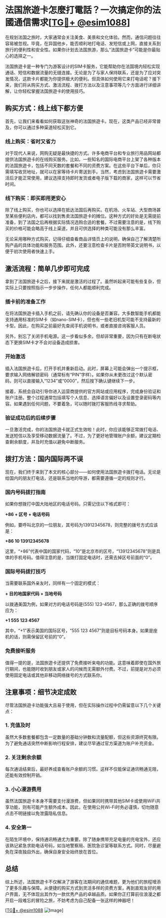 # 法国旅遊卡怎麼打電話？一次搞定你的法國通信需求[[TG💪+ @esim1088](https://t.me/s/esim1088)]

在规划法国之旅时，大家通常会关注美食、美景和文化体验。然而，通信问题往往容易被忽视。毕竟，在异国他乡，能否顺利地打电话、发短信或上网，直接关系到旅行的便利性和安全性。如果你计划去法国旅游，那么“法国旅遊卡”可能是你最贴心的选择之一。

法国旅遊卡是一种专门为游客设计的SIM卡服务，它能帮助你在法国境内轻松实现通话、短信和数据流量的无缝连接。无论是为了与家人保持联系，还是为了应对突发情况，这款卡片都能为你提供极大的便利。但具体如何使用它来打电话呢？接下来，我们将从购买方式、激活流程、拨打方法以及注意事项等几个方面进行详细讲解，让你轻松掌握法国旅遊卡的使用技巧。

## 购买方式：线上线下都方便

首先，让我们来看看如何获取这张神奇的法国旅遊卡。现在，这类产品已经非常普及，你可以通过多种渠道轻松买到它。

### 线上购买：省时又省力

对于现代人来说，网购无疑是最快捷的方式。许多电商平台和专业旅行用品网站都提供法国旅遊卡的在线购买服务。比如，一些知名的国际电商平台上架了各种版本的法国旅遊卡，包括不同天数的套餐和不同的资费方案。在这些平台下单后，你只需填写收货地址，就可以在家等待卡片寄送到手。当然，考虑到法国旅遊卡需要激活后才能正常使用，建议选择支持即时发货或者电子版下载的商家，这样可以节省时间。

### 线下购买：即买即用更安心

除了线上购买，你也可以选择在抵达法国后再购买。在机场、火车站、大型商场甚至某些便利店内，都可以找到售卖法国旅遊卡的摊位。这种方式的好处是无需提前准备，到了法国之后再根据实际情况选购合适的套餐。不过需要注意的是，线下购买的价格可能会略高于线上渠道，并且可供选择的种类可能没有那么丰富。

无论采用哪种方式购买，记得仔细查看商品详情页上的说明，确保自己了解清楚所购产品的具体功能和服务范围。此外，还要注意检查卡片是否附带英文说明书，以便于初次使用者快速上手。

## 激活流程：简单几步即可完成

拿到了法国旅遊卡之后，接下来就是激活的过程了。虽然听起来可能有些复杂，但实际上只要按照指示一步步操作，任何人都能顺利完成。

### 插卡前的准备工作

在将法国旅遊卡插入手机之前，请先确认你的设备是否兼容。大多数智能手机都能支持通用标准的SIM卡（如nano-SIM卡），但也有一些老旧机型可能不支持最新的卡型。因此，在购买之前最好先查阅手机说明书，或者直接咨询客服人员。

另外，别忘了关闭手机电源。这一步看似多余，但却非常重要，因为只有在断电状态下更换SIM卡才不会对设备造成损害。

### 开始激活

插入法国旅遊卡后，打开手机并重新启动。此时，屏幕上可能会弹出一个提示框，要求输入网络解锁密码（通常标有“PIN”字样）。如果你从未更改过这个默认密码，则可以直接输入“1234”或“0000”，然后按下确认键继续下一步。

接着，系统会自动引导你进入运营商提供的官方网站或应用程序，完成身份验证和账户注册。整个过程通常包括填写个人信息、选择语言偏好以及设置登录密码等内容。如果遇到任何问题，不要着急，可以随时拨打客服热线寻求帮助。

### 验证成功后的后续步骤

一旦激活完成，你的法国旅遊卡就正式生效啦！此时，你应该能够正常拨打电话、发送短信以及享受移动数据流量了。不过，为了更好地管理账户余额，建议定期检查剩余额度，并及时充值以避免中断服务。

## 拨打方法：国内国际两不误

现在，我们终于来到了本文的核心部分——如何使用法国旅遊卡拨打电话。无论是给国内的朋友打电话，还是联系当地的导游，都需要遵循一定的规则才行。

### 国内号码拨打指南

如果你想拨打中国大陆地区的电话号码，只需记住以下格式即可：

**+86 + 区号 + 电话号码**

例如，要呼叫北京的一位朋友，其号码为13912345678，则完整的拨号方式应该是：

**+86 10 13912345678**

这里，“+86”代表中国的国家代码，“10”是北京市的区号，“13912345678”则是具体的手机号码。值得注意的是，当拨打固定电话时，还需去掉区号前面的“0”。

### 国际号码拨打技巧

当需要联系国外亲友时，同样有一个固定的模式：

**+ 目的地国家代码 + 当地号码**

以拨通美国为例，如果对方的电话号码是(555) 123-4567，那么正确的拨号顺序应为：

**+1 555 123 4567**

其中，“+1”表示美国的国际区号，“555 123 4567”则是目标号码本身。如果是座机的话，则需保留区号前的“0”。

### 免费接听服务

值得一提的是，法国旅遊卡还提供了免费接听来电的功能。这意味着即使在国外旅行期间，也能随时收到朋友或家人的问候而无需额外付费。不过，前提是对方必须使用固定电话或其他非移动网络拨号的方式联系你。

## 注意事项：细节决定成败

尽管法国旅遊卡功能强大且易于使用，但在实际操作过程中仍需留意以下几个关键点：

### 1. 充值及时

虽然大多数套餐都包含一定数量的基础分钟数和流量配额，但这些资源终究有限。为了避免通话突然中断影响行程安排，建议尽早通过官方渠道为账户补充资金。

### 2. 关注剩余余额

每次通话结束后，最好养成查看账户余额的习惯。这样不仅能保证通讯畅通无阻，还能有效控制开销。

### 3. 小心漫游费用

虽然法国旅遊卡本身不需要支付漫游费，但如果同时携带其他SIM卡或使用WiFi共享功能，则有可能产生额外成本。因此，在使用公共Wi-Fi时务必谨慎，切勿随意点击不明链接以免泄露隐私信息。

### 4. 安全第一

在陌生环境中，保持通讯畅通尤为重要。除了随身携带充足电量的充电宝外，还应该熟记紧急求助电话号码，如当地警察局、医院急诊室等联系方式。同时，尽量避免在深夜独自外出，确保自身安全始终放在首位。

## 总结

综上所述，法国旅遊卡不仅解决了游客在法期间的通信难题，更为他们的旅程增添了更多乐趣与保障。从便捷的购买方式到灵活多样的资费方案，再到直观友好的用户界面，无不体现出其作为一款优秀产品的卓越品质。如果你正打算前往浪漫之都开启一段难忘的冒险之旅，不妨考虑为自己配备一张这样的神器吧！

[[TG💪+ @esim1088](https://t.me/s/esim1088) ![Image](https://i.postimg.cc/4NQfJmqS/Snipaste-2025-05-13-00-14-12.png)]
